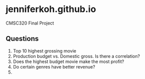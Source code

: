 # jenniferkoh.github.io
CMSC320 Final Project 
## Questions
1) Top 10 highest grossing movie
2) Production budget vs. Domestic gross. Is there a correlation?
3) Does the highest budget movie make the most profit?
4) Do certain genres have better revenue?
5) 
